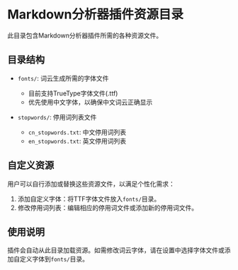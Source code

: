 # Markdown分析器插件资源目录

此目录包含Markdown分析器插件所需的各种资源文件。

## 目录结构

- `fonts/`: 词云生成所需的字体文件
  - 目前支持TrueType字体文件(.ttf)
  - 优先使用中文字体，以确保中文词云正确显示

- `stopwords/`: 停用词列表文件
  - `cn_stopwords.txt`: 中文停用词列表
  - `en_stopwords.txt`: 英文停用词列表

## 自定义资源

用户可以自行添加或替换这些资源文件，以满足个性化需求：

1. 添加自定义字体：将TTF字体文件放入`fonts/`目录。
2. 修改停用词列表：编辑相应的停用词文件或添加新的停用词文件。

## 使用说明

插件会自动从此目录加载资源。如需修改词云字体，请在设置中选择字体文件或添加自定义字体到`fonts/`目录。 